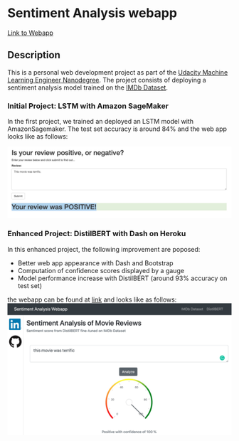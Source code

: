 # Sentiment Analysis webapp 
[Link to Webapp](https://bertsentiment-app.herokuapp.com)

## Description
This is a personal web development project as part of the [Udacity Machine Learning Engineer Nanodegree](https://www.udacity.com/course/machine-learning-engineer-nanodegree--nd009t). The project consists of deploying a sentiment analysis model trained on the [IMDb Dataset](https://ai.stanford.edu/~amaas/data/sentiment/). 

### Initial Project: LSTM with Amazon SageMaker
In the first project, we trained an deployed an LSTM model with AmazonSagemaker. The test set accuracy is around 84% and the web app looks like as follows:

![Alt text](screenshot1.jpg?raw=true "Optional Title")


### Enhanced Project: DistilBERT with Dash on Heroku
In this enhanced project, the following improvement are poposed:
* Better web app appearance with Dash and Bootstrap
* Computation of confidence scores displayed by a gauge
* Model performance increase with DistilBERT (around 93% accuracy on test set)

the webapp can be found at [link](https://bertsentiment-app.herokuapp.com) and looks like as follows:
![Alt text](screenshot2.jpg?raw=true "Optional Title")







